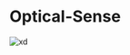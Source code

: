# Optical-Sense

![xd](https://github.com/user-attachments/assets/31e12661-81c5-442e-870c-982fadc96e05)
